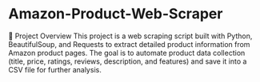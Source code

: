 # Amazon-Product-Web-Scraper
🚀 Project Overview  This project is a web scraping script built with Python, BeautifulSoup, and Requests to extract detailed product information from Amazon product pages. The goal is to automate product data collection (title, price, ratings, reviews, description, and features) and save it into a CSV file for further analysis.
